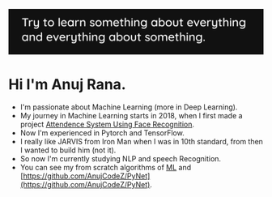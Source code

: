 ![](./cover.png)

# Hi I'm Anuj Rana.

- I'm passionate about Machine Learning (more in Deep Learning). 
- My journey in Machine Learning starts in 2018, when I first made a project [Attendence System Using Face Recognition](https://github.com/AnujCodeZ/AttendenceSystemUsingFaceRecognition).
- Now I'm experienced in Pytorch and TensorFlow. 
- I really like JARVIS from Iron Man when I was in 10th standard, from then I wanted to build him (not it). 
- So now I'm currently studying NLP and speech Recognition.
- You can see my from scratch algorithms of [ML](https://github.com/AnujCodeZ/PyML) and [https://github.com/AnujCodeZ/PyNet](https://github.com/AnujCodeZ/PyNet).

